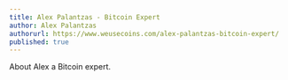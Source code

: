```yaml
---
title: Alex Palantzas - Bitcoin Expert
author: Alex Palantzas
authorurl: https://www.weusecoins.com/alex-palantzas-bitcoin-expert/
published: true
---
```


About Alex a Bitcoin expert.
